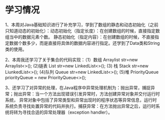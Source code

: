 # 学习情况
1、本周对Java基础知识进行了补充学习，学到了数组的静态和动态初始化（之前只知道动态的初始化）：动态初始化（指定长度）：在创建数组的时候，直接指定数组当中的数据元素个数。
静态初始化（指定内容）：在创建数组的时候，不直接指定数据个数多少，而是直接将具体的数据内容进行指定。还学到了Data类和String类的使用。

2、本周我还学习了关于集合的代码实现：（1）数组 Arraylist<E> str=new Arraylist<>();
  (2)链表  List<E> str=new LinkedList<>();    (3) 栈 Stack<E> str=new LiunkedList<>();   (4)队列 Queue<E> str=new LinkedList<>();
  (5)堆  PriorityQueue<E> priorityQueue = new PriorityQueue<>();
  
3、还学习了对异常的处理，在Java程序中异常处理机制为：抛出异常，捕捉异常；抛出异常：当一个方法出现错误引发异常时，方法创建异常对象并交付运行时系统，
  异常对象中包括了异常类型和异常出现时的程序状态等异常信息，运行时系统负责寻找处置异常的代码并执行。捕获异常：在方法抛出异常之后，运行时系统将转为寻找合适的异常处理器（exception handler）。
